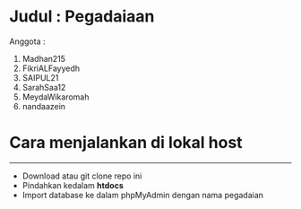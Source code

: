 # Judul : Pegadaiaan

Anggota : 
1. Madhan215
2. FikriALFayyedh
3. SAIPUL21
4. SarahSaa12
5. MeydaWikaromah
6. nandaazein

# Cara menjalankan di lokal host
<hr>

- Download atau git clone repo ini
- Pindahkan kedalam **htdocs**
- Import database ke dalam phpMyAdmin dengan nama pegadaian

